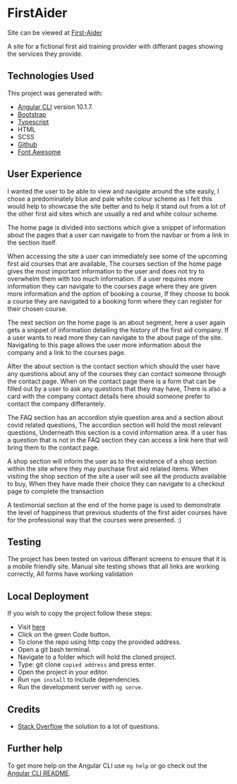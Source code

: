 # FirstAider

Site can be viewed at [First-Aider](https://johnj974.github.io/first-aider)

A site for a fictional first aid training provider with differant pages showing the services they provide.

## Technologies Used

This project was generated with:

- [Angular CLI](https://github.com/angular/angular-cli) version 10.1.7.
- [Bootstrap](https://getbootstrap.com/)
- [Typescript](https://www.typescriptlang.org/)
- HTML
- SCSS
- [Github](https://github.com/)
- [Font Awesome](https://fontawesome.com/)

## User Experience

I wanted the user to be able to view and navigate around the site easily, I chose a predominately blue and pale white colour scheme as I felt this would help to showcase the site better and to help it stand out from a lot of the other first aid sites which are usually a red and white colour scheme.

The home page is divided into sections which give a snippet of information about the pages that a user can navigate to from the navbar or from a link in the section itself.

When accessing the site a user can immediately see some of the upcoming first aid courses that are available, The courses section of the home page gives the most important information to the user and does not try to overwhelm them with too much information. If a user requires more information they can navigate to the courses page where they are given more information and the option of booking a course, If they choose to book a course they are navigated to a booking form where they can register for their chosen course.

The next section on the home page is an about segment, here a user again gets a snippet of information detailing the history of the first aid company. If a user wants to read more they can navigate to the about page of the site. Navigating to this page allows the user more information about the company and a link to the courses page.

After the about section is the contact section which should the user have any questions about any of the courses they can contact someone through the contact page. When on the contact page there is a form that can be filled out by a user to ask any questions that they may have, There is also a card with the company contact details here should someone prefer to contact the company differantely.

The FAQ section has an accordion style question area and a section about covid related questions, The accordion section will hold the most relevant questions, Underneath this section is a covid information area. If a user has a question that is not in the FAQ section they can access a link here that will bring them to the contact page.

A shop section will inform the user as to the existence of a shop section within the site where they may purchase first aid related items. When visiting the shop section of the site a user will see all the products available to buy, When they have made their choice they can navigate to a checkout page to complete the transaction

A testimonial section at the end of the home page is used to demonstrate the level of happiness that previous students of the first aider courses have for the professional way that the courses were presented. :)

## Testing

The project has been tested on various differant screens to ensure that it is a mobile friendly site. Manual site testing shows that all links are working correctly, All forms have working validation

## Local Deployment

If you wish to copy the project follow these steps:

- Visit [here](https://github.com/johnj974/first-aider)
- Click on the green Code button.
- To clone the repo using http copy the provided address.
- Open a git bash terminal.
- Navigate to a folder which will hold the cloned project.
- Type: git clone `copied address` and press enter.
- Open the project in your editor.
- Run `npm install` to include dependencies.
- Run the development server with `ng serve`.

## Credits

- [Stack Overflow](https://stackoverflow.com/) the solution to a lot of questions.

## Further help

To get more help on the Angular CLI use `ng help` or go check out the [Angular CLI README](https://github.com/angular/angular-cli/blob/master/README.md).
